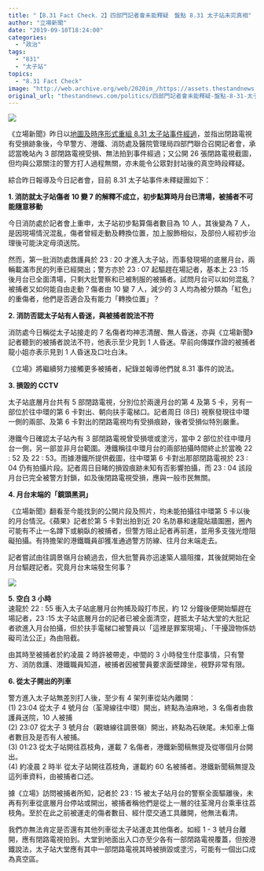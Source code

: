 ```yaml
---
title: "【8.31 Fact Check．2】四部門記者會未能釋疑　盤點 8.31 太子站未完真相"
author: "立場新聞"
date: "2019-09-10T18:24:00"
categories:
  - "政治"
tags:
  - "831"
  - "太子站"
topics:
  - "8.31 Fact Check"
image: "http://web.archive.org/web/2020im_/https://assets.thestandnews.com/media/resized/1200x0/photos/831mtr-10_KSNoF.png"
original_url: "thestandnews.com/politics/四部門記者會未能釋疑-盤點-8-31-太子站未完真相"
---
```

![](http://web.archive.org/web/2020im_/https://assets.thestandnews.com/media/resized/1200x0/photos/831mtr-10_KSNoF.png)

《立場新聞》昨日以[地圖及時序形式重組 8.31 太子站事件經過](http://web.archive.org/web/20210705135424/https://thestandnews.com/politics/%E5%B0%88%E9%A1%8C-%E5%9C%B0%E5%9C%96%E9%87%8D%E7%B5%84-8-31%E5%A4%AA%E5%AD%90%E7%AB%99-%E9%96%89%E8%B7%AF%E9%9B%BB%E8%A6%96%E6%9C%89%E7%9C%9F%E7%9B%B8%E5%97%8E/?fbclid=IwAR07WmgrEVGhgxlUBDp37ooFBgOjTyXvKXffqJfqMpN-O6n4zpfdCJPs82Q)，並指出閉路電視有受損跡象後，今早警方、港鐵、消防處及醫院管理局四部門聯合召開記者會，承認當晚站內 3 部閉路電視受損、無法拍到事件經過；又公開 26 張閉路電視截圖，但均與公眾關注的警方打人過程無關，亦未能令公眾對封站後的真空時段釋疑。

綜合昨日報導及今日記者會，目前 8.31 太子站事件未釋疑團如下：

**1\. 消防就太子站傷者 10 變 7 的解釋不成立，初步點算時月台已清場，被捕者不可能隨意移動**

今日消防處於記者會上重申，太子站初步點算傷者數目為 10 人，其後變為 7 人，是因現場情況混亂，傷者曾經走動及轉換位置，加上服飾相似，及部份人經初步治理後可能決定毋須送院。

然而，第一批消防處救護員於 23 : 20 才進入太子站，而事發現場的底層月台，兩輛載滿市民的列車已經開出；警方亦於 23 : 07 起驅趕在場記者，基本上 23 :15 後月台已全面清場，只剩大批警察和已被制服的被捕者。試問月台可以如何混亂？被捕者又如何能自由走動？傷者由 10 變 7 人，減少的 3 人均為被分類為「紅色」的重傷者，他們是否適合及有能力「轉換位置」？

**2\. 消防否認太子站有人昏迷，與被捕者說法不符**

消防處今日稱從太子站接走的 7 名傷者均神志清醒、無人昏迷，亦與《立場新聞》記者聽到的被捕者說法不符，他表示至少見到 1 人昏迷。早前向傳媒作證的被捕者龍小姐亦表示見到 1 人昏迷及口吐白沬。

《立場》將繼續努力接觸更多被捕者，紀錄並報導他們就 8.31 事件的說法。

**3\. 損毀的 CCTV**

太子站底層月台共有 5 部閉路電視，分別位於兩邊月台的第 4 及第 5 卡，另有一部位於往中環的第 6 卡對出、朝向扶手電梯口。記者周日 (8日) 視察發現往中環一側的兩部、及第 6 卡對出的閉路電視均有受損痕跡，後者受損似特別嚴重。

港鐵今日確認太子站內有 3 部閉路電視曾受損壞或塗污，當中 2 部位於往中環月台一側，另一部並非月台範圍。港鐵稱往中環月台的兩部拍攝時間終止於當晚 22 : 52 及 22 : 53。而據港鐵所提供截圖，往中環第 6 卡對出那部閉路電視於 23 : 04 仍有拍攝片段。記者周日目睹的損毀痕跡未知有否影響拍攝，而 23 : 04 該段月台已完全被警方封鎖，如及後閉路電視受損，應與一般市民無關。

**4\. 月台末端的「鏡頭黑洞」**

《立場新聞》翻看至今能找到的公開片段及照片，均未能拍攝往中環第 5 卡以後的月台情況。《蘋果》記者於第 5 卡對出拍到近 20 名防暴和速龍貼牆圍圈，圈內可能有不止一名蹲下或躺臥的被捕者，但警方阻止記者再前進，並用多支強光燈阻礙拍攝。有持擔架的港鐵職員卻獲准通過警方防線、往月台末端走去。

記者嘗試由往調景嶺月台繞過去，但大批警員亦迅速築人牆阻擋，其後就開始在全月台驅趕記者。究竟月台末端發生何事？  

![](http://web.archive.org/web/2020im_/https://assets.thestandnews.com/media/photos/mtr20pe-04_jgAol.jpg)

**5\. 空白 3 小時**  
速龍於 22 : 55 衝入太子站底層月台拘捕及毆打市民，約 12 分鐘後便開始驅趕在場記者，23 :15 太子站底層月台的記者已被全面清空，趕抵太子站大堂的大批記者欲進入月台拍攝，但於扶手電梯口被警員以「這裡是罪案現場」、「干擾證物係妨礙司法公正」為由阻截。

由其時至被捕者於約凌晨 2 時許被帶走，中間的 3 小時發生什麼事情，只有警方、消防救護、港鐵職員知道，被捕者因被警員要求面壁蹲坐，視野非常有限。

**6\. 從太子開出的列車**

警方進入太子站無差別打人後，至少有 4 架列車從站內離開：  
(1) 23:04 從太子 4 號月台（荃灣線往中環）開出，終點為油麻地，3 名傷者由救護員送院，10 人被捕  
(2) 23:07 從太子 3 號月台（觀塘線往調景嶺）開出，終點為石硤尾。未知車上傷者數目及是否有人被捕。  
(3) 01:23 從太子站開往荔枝角，運載 7 名傷者，港鐵新聞稿無提及從哪個月台開出。  
(4) 約凌晨 2 時半 從太子站開往荔枝角，運載約 60 名被捕者。港鐵新聞稿無提及這列車資料，由被捕者口述。

據《立場》訪問被捕者所知，記者於 23 : 15 被太子站月台的警察全面驅離後，未再有列車從底層月台停站或開出，被捕者稱他們是從上一層的往荃灣月台乘車往荔枝角。至於在此之前被運走的傷者數目、經什麼交通工具離開，他無法看清。

我們亦無法肯定是否還有其他列車從太子站運走其他傷者。如經 1 - 3 號月台離開，應有閉路電視拍到。大堂到地面出入口亦至少各有一部閉路電視覆蓋，但按港鐵說法，太子站大堂應有其中一部閉路電視其時被損毀或塗污，可能有一個出口成為真空區。